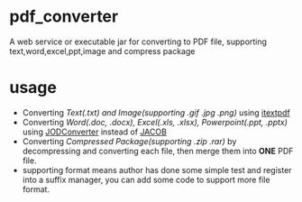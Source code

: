 # pdf_converter
A web service or executable jar for converting to PDF file, supporting text,word,excel,ppt,image and compress package

# usage
 - Converting *Text(.txt) and Image(supporting .gif .jpg .png)* using [itextpdf](http://itextpdf.com)
 - Converting *Word(.doc, .docx), Excel(.xls, .xlsx), Powerpoint(.ppt, .pptx)* using [JODConverter](https://github.com/sbraconnier/jodconverter) instead of [JACOB](http://danadler.com/jacob/)
 - Converting *Compressed Package(supporting .zip .rar)* by decompressing and converting each file, then merge them into **ONE** PDF file.
 - supporting format means author has done some simple test and register into a suffix manager, you can add some code to support more file format.
